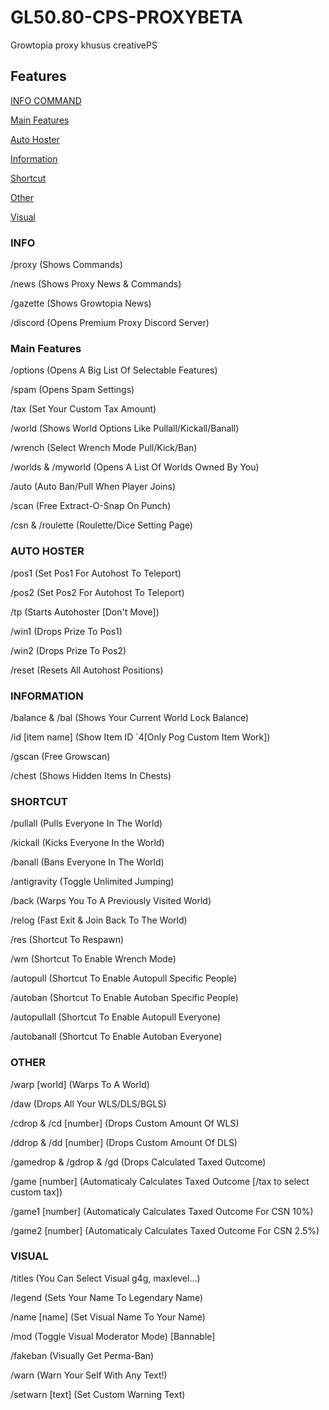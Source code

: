 # GL50.80-CPS-PROXYBETA

Growtopia proxy khusus creativePS



## Features
[INFO COMMAND](https://github.com/Lawvy3/GL5.80-CPS-PROXYV1/blob/main/README.md#info)

[Main Features](https://github.com/Lawvy3/GL5.80-CPS-PROXYV1/blob/main/README.md#main-features)

[Auto Hoster](https://github.com/Lawvy3/GL5.80-CPS-PROXYV1/blob/main/README.md#auto-hoster)

[Information](https://github.com/Lawvy3/GL5.80-CPS-PROXYV1/blob/main/README.md#information)

[Shortcut](https://github.com/Lawvy3/GL5.80-CPS-PROXYV1/blob/main/README.md#shortcut)

[Other](https://github.com/Lawvy3/GL5.80-CPS-PROXYV1/blob/main/README.md#other)

[Visual](https://github.com/Lawvy3/GL5.80-CPS-PROXYV1/blob/main/README.md#visual)

### INFO
/proxy (Shows Commands)

/news (Shows Proxy News & Commands)

/gazette (Shows Growtopia News)

/discord (Opens Premium Proxy Discord Server)


### Main Features

/options (Opens A Big List Of Selectable Features)

/spam (Opens Spam Settings)

/tax (Set Your Custom Tax Amount)

/world (Shows World Options Like Pullall/Kickall/Banall)

/wrench (Select Wrench Mode Pull/Kick/Ban)

/worlds & /myworld (Opens A List Of Worlds Owned By You)

/auto (Auto Ban/Pull When Player Joins)

/scan (Free Extract-O-Snap On Punch)

/csn & /roulette (Roulette/Dice Setting Page)


### AUTO HOSTER

/pos1 (Set Pos1 For Autohost To Teleport)

/pos2 (Set Pos2 For Autohost To Teleport)

/tp (Starts Autohoster [Don't Move])

/win1 (Drops Prize To Pos1)

/win2 (Drops Prize To Pos2)

/reset (Resets All Autohost Positions)

### INFORMATION
/balance & /bal (Shows Your Current World Lock Balance)

/id [item name] (Show Item ID `4[Only Pog Custom Item Work])

/gscan (Free Growscan)

/chest (Shows Hidden Items In Chests)


### SHORTCUT
/pullall (Pulls Everyone In The World)

/kickall (Kicks Everyone In the World)

/banall (Bans Everyone In The World)

/antigravity (Toggle Unlimited Jumping)

/back (Warps You To A Previously Visited World)

/relog (Fast Exit & Join Back To The World)

/res (Shortcut To Respawn)

/wm (Shortcut To Enable Wrench Mode)

/autopull (Shortcut To Enable Autopull Specific People)

/autoban (Shortcut To Enable Autoban Specific People)

/autopullall (Shortcut To Enable Autopull Everyone)

/autobanall (Shortcut To Enable Autoban Everyone)


### OTHER
/warp [world] (Warps To A World)

/daw (Drops All Your WLS/DLS/BGLS)

/cdrop & /cd [number] (Drops Custom Amount Of WLS)

/ddrop & /dd [number] (Drops Custom Amount Of DLS)

/gamedrop & /gdrop & /gd (Drops Calculated Taxed Outcome)

/game [number] (Automaticaly Calculates Taxed Outcome [/tax to select custom tax])

/game1 [number] (Automaticaly Calculates Taxed Outcome For CSN 10%)

/game2 [number] (Automaticaly Calculates Taxed Outcome For CSN 2.5%)


### VISUAL
/titles (You Can Select Visual g4g, maxlevel...)

/legend (Sets Your Name To Legendary Name)

/name [name] (Set Visual Name To Your Name)

/mod (Toggle Visual Moderator Mode) [Bannable]

/fakeban (Visually Get Perma-Ban)

/warn (Warn Your Self With Any Text!)

/setwarn [text] (Set Custom Warning Text)

